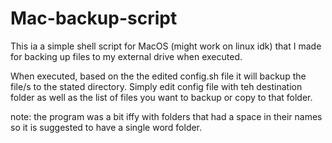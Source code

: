 # Mac-backup-script

This ia a simple shell script for MacOS (might work on linux idk) that I made for backing up files to my external drive when executed.

When executed, based on the the edited config.sh file it will backup the file/s to the stated directory.
Simply edit config file with teh destination folder as well as the list of files you want to backup or copy to that folder.

note: the program was a bit iffy with folders that had a space in their names so it is suggested to have a single word folder.
